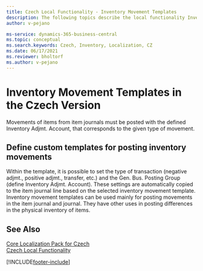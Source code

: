 ```yaml
---
title: Czech Local Functionality - Inventory Movement Templates
description: The following topics describe the local functionality Inventory Movement Templates in the Czech version of Business Central.
author: v-pejano

ms-service: dynamics-365-business-central
ms.topic: conceptual
ms.search.keywords: Czech, Inventory, Localization, CZ
ms.date: 06/17/2021
ms.reviewer: bholtorf
ms.author: v-pejano
---
```



# Inventory Movement Templates in the Czech Version

Movements of items from item journals must be posted with the defined Inventory Adjmt. Account, that corresponds to the given type of movement.

## Define custom templates for posting inventory movements

Within the template, it is possible to set the type of transaction (negative adjmt., positive adjmt., transfer, etc.)  and the Gen. Bus. Posting Group (define Inventory Adjmt. Account).
These settings are automatically copied to the item journal line based on the selected inventory movement template.
Inventory movement templates can be used mainly for posting movements in the item journal and  journal. They have other uses in posting differences in the physical inventory of items.

## See Also

[Core Localization Pack for Czech](ui-extensions-core-localization-pack-cz.md)  
[Czech Local Functionality](czech-local-functionality.md)  


[!INCLUDE[footer-include](../../includes/footer-banner.md)]